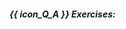 ##### {{ icon_Q_A }} Exercises:

  <include src="q-tick-correctNotation.md" />
  <include src="q-tick-differentOrdersInParallelPaths.md" />
